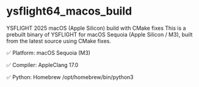 # ysflight64_macos_build
YSFLIGHT 2025 macOS (Apple Silicon) build with CMake fixes
This is a prebuilt binary of YSFLIGHT for macOS Sequoia (Apple Silicon / M3),
built from the latest source using CMake fixes.

✅ Platform: macOS Sequoia (M3)

✅ Compiler: AppleClang 17.0

✅ Python: Homebrew /opt/homebrew/bin/python3
